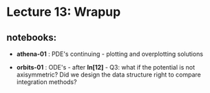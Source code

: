 Lecture 13: Wrapup
===========================


## notebooks:


* **athena-01** : PDE's continuing - 
  plotting and overplotting solutions

* **orbits-01** : ODE's - after **In[12]** - Q3:
  what if the potential is not axisymmetric?  Did we design the data structure right to compare integration methods?
  

